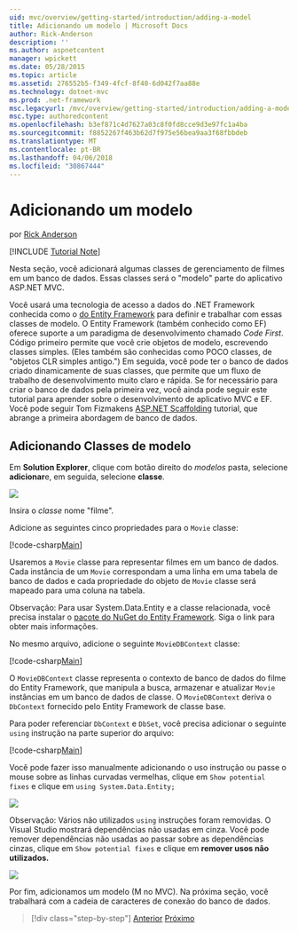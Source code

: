 ```yaml
---
uid: mvc/overview/getting-started/introduction/adding-a-model
title: Adicionando um modelo | Microsoft Docs
author: Rick-Anderson
description: ''
ms.author: aspnetcontent
manager: wpickett
ms.date: 05/28/2015
ms.topic: article
ms.assetid: 276552b5-f349-4fcf-8f40-6d042f7aa88e
ms.technology: dotnet-mvc
ms.prod: .net-framework
msc.legacyurl: /mvc/overview/getting-started/introduction/adding-a-model
msc.type: authoredcontent
ms.openlocfilehash: b3ef871c4d7627a03c8f0fd8cce9d3e97fc1a4ba
ms.sourcegitcommit: f8852267f463b62d7f975e56bea9aa3f68fbbdeb
ms.translationtype: MT
ms.contentlocale: pt-BR
ms.lasthandoff: 04/06/2018
ms.locfileid: "30867444"
---
```

<a name="adding-a-model"></a>Adicionando um modelo
====================
por [Rick Anderson](https://github.com/Rick-Anderson)

[!INCLUDE [Tutorial Note](sample/code-location.md)]

Nesta seção, você adicionará algumas classes de gerenciamento de filmes em um banco de dados. Essas classes será o &quot;modelo&quot; parte do aplicativo ASP.NET MVC.

Você usará uma tecnologia de acesso a dados do .NET Framework conhecida como o [do Entity Framework](https://docs.microsoft.com/ef/) para definir e trabalhar com essas classes de modelo. O Entity Framework (também conhecido como EF) oferece suporte a um paradigma de desenvolvimento chamado *Code First*. Código primeiro permite que você crie objetos de modelo, escrevendo classes simples. (Eles também são conhecidas como POCO classes, de &quot;objetos CLR simples antigo.&quot;) Em seguida, você pode ter o banco de dados criado dinamicamente de suas classes, que permite que um fluxo de trabalho de desenvolvimento muito claro e rápida. Se for necessário para criar o banco de dados pela primeira vez, você ainda pode seguir este tutorial para aprender sobre o desenvolvimento de aplicativo MVC e EF. Você pode seguir Tom Fizmakens [ASP.NET Scaffolding](xref:visual-studio/overview/2013/aspnet-scaffolding-overview) tutorial, que abrange a primeira abordagem de banco de dados.

## <a name="adding-model-classes"></a>Adicionando Classes de modelo

Em **Solution Explorer**, clique com botão direito do *modelos* pasta, selecione **adicionar**e, em seguida, selecione **classe**.

![](adding-a-model/_static/image1.png)

Insira o *classe* nome &quot;filme&quot;.

Adicione as seguintes cinco propriedades para o `Movie` classe:

[!code-csharp[Main](adding-a-model/samples/sample1.cs)]

Usaremos a `Movie` classe para representar filmes em um banco de dados. Cada instância de um `Movie` correspondam a uma linha em uma tabela de banco de dados e cada propriedade do objeto de `Movie` classe será mapeado para uma coluna na tabela.

Observação: Para usar System.Data.Entity e a classe relacionada, você precisa instalar o [pacote do NuGet do Entity Framework](https://www.nuget.org/packages/EntityFramework/). Siga o link para obter mais informações.

No mesmo arquivo, adicione o seguinte `MovieDBContext` classe:

[!code-csharp[Main](adding-a-model/samples/sample2.cs?highlight=2,15-18)]

O `MovieDBContext` classe representa o contexto de banco de dados do filme do Entity Framework, que manipula a busca, armazenar e atualizar `Movie` instâncias em um banco de dados de classe. O `MovieDBContext` deriva o `DbContext` fornecido pelo Entity Framework de classe base.

Para poder referenciar `DbContext` e `DbSet`, você precisa adicionar o seguinte `using` instrução na parte superior do arquivo:

[!code-csharp[Main](adding-a-model/samples/sample3.cs)]

Você pode fazer isso manualmente adicionando o uso instrução ou passe o mouse sobre as linhas curvadas vermelhas, clique em `Show potential fixes` e clique em `using System.Data.Entity;`

![](adding-a-model/_static/image2.png)

Observação: Vários não utilizados `using` instruções foram removidas. O Visual Studio mostrará dependências não usadas em cinza. Você pode remover dependências não usadas ao passar sobre as dependências cinzas, clique em `Show potential fixes` e clique em **remover usos não utilizados.**

![](adding-a-model/_static/image3.png)

Por fim, adicionamos um modelo (M no MVC). Na próxima seção, você trabalhará com a cadeia de caracteres de conexão do banco de dados.

> [!div class="step-by-step"]
> [Anterior](adding-a-view.md)
> [Próximo](creating-a-connection-string.md)
